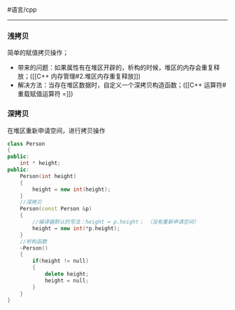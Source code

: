 #语言/cpp 
***
### 浅拷贝
简单的赋值拷贝操作；
-   带来的问题：如果属性有在堆区开辟的，析构的时候，堆区的内存会重复释放；([[C++ 内存管理#2.堆区内存重复释放]])
-   解决方法：当存在堆区数据时，自定义一个深拷贝构造函数；([[C++ 运算符#重载赋值运算符 =]])

### 深拷贝
在堆区重新申请空间，进行拷贝操作
```cpp
class Person
{
public:
	int * height;
public:
	Person(int height)
	{
		height = new int(height);
	}
	//深拷贝
	Person(const Person &p)  
	{
		//编译器默认的写法：height = p.height； （没有重新申请空间）
		height = new int(*p.height);
	}
	//析构函数
	~Person()   
	{
		if(height != null)
		{
			delete height;
			height = null;
		}
	}
}
```
